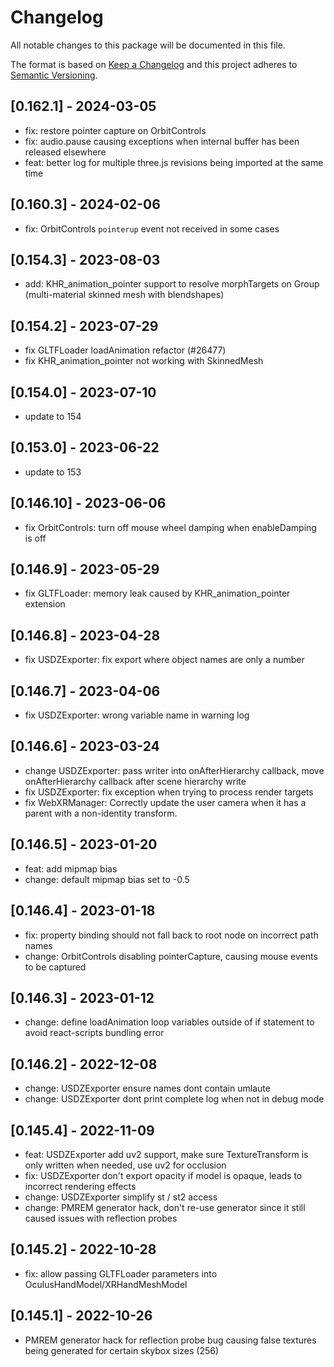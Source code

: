 # Changelog
All notable changes to this package will be documented in this file.

The format is based on [Keep a Changelog](http://keepachangelog.com/en/1.0.0/)
and this project adheres to [Semantic Versioning](http://semver.org/spec/v2.0.0.html).

## [0.162.1] - 2024-03-05
- fix: restore pointer capture on OrbitControls
- fix: audio.pause causing exceptions when internal buffer has been released elsewhere
- feat: better log for multiple three.js revisions being imported at the same time

## [0.160.3] - 2024-02-06
- fix: OrbitControls `pointerup` event not received in some cases

## [0.154.3] - 2023-08-03
- add: KHR_animation_pointer support to resolve morphTargets on Group (multi-material skinned mesh with blendshapes)

## [0.154.2] - 2023-07-29
- fix GLTFLoader loadAnimation refactor (#26477)
- fix KHR_animation_pointer not working with SkinnedMesh

## [0.154.0] - 2023-07-10
- update to 154

## [0.153.0] - 2023-06-22
- update to 153

## [0.146.10] - 2023-06-06
- fix OrbitControls: turn off mouse wheel damping when enableDamping is off 

## [0.146.9] - 2023-05-29
- fix GLTFLoader: memory leak caused by KHR_animation_pointer extension

## [0.146.8] - 2023-04-28
- fix USDZExporter: fix export where object names are only a number

## [0.146.7] - 2023-04-06
- fix USDZExporter: wrong variable name in warning log

## [0.146.6] - 2023-03-24
- change USDZExporter: pass writer into onAfterHierarchy callback, move onAfterHierarchy callback after scene hierarchy write
- fix USDZExporter: fix exception when trying to process render targets
- fix WebXRManager: Correctly update the user camera when it has a parent with a non-identity transform.

## [0.146.5] - 2023-01-20
- feat: add mipmap bias
- change: default mipmap bias set to -0.5

## [0.146.4] - 2023-01-18
- fix: property binding should not fall back to root node on incorrect path names
- change: OrbitControls disabling pointerCapture, causing mouse events to be captured

## [0.146.3] - 2023-01-12
- change: define loadAnimation loop variables outside of if statement to avoid react-scripts bundling error

## [0.146.2] - 2022-12-08
- change: USDZExporter ensure names dont contain umlaute
- change: USDZExporter dont print complete log when not in debug mode

## [0.145.4] - 2022-11-09
- feat: USDZExporter add uv2 support, make sure TextureTransform is only written when needed, use uv2 for occlusion
- fix: USDZExporter don't export opacity if model is opaque, leads to incorrect rendering effects
- change: USDZExporter simplify st / st2 access
- change: PMREM generator hack, don't re-use generator since it still caused issues with reflection probes

## [0.145.2] - 2022-10-28
- fix: allow passing GLTFLoader parameters into OculusHandModel/XRHandMeshModel

## [0.145.1] - 2022-10-26
- PMREM generator hack for reflection probe bug causing false textures being generated for certain skybox sizes (256)